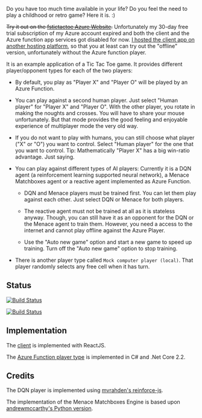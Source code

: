 Do you have too much time available in your life? Do you feel the need to play a childhood or retro game? Here it is. :)

~~Try it out on the [fstictactoe Azure Website](https://fstictactoe.azurewebsites.net).~~ Unfortunately my 30-day free trial subscription of my Azure account expired and both the client and the Azure function app services got disabled for now. [I hosted the client app on another hosting platform](https://tictactoe.iterative-prototyping.com), so that you at least can try out the "offline" version, unfortunately without the Azure function player.

It is an example application of a Tic Tac Toe game. It provides different player/opponent types for each of the two players:

* By default, you play as "Player X" and "Player O" will be played by an Azure Function.

* You can play against a second human player. Just select "Human player" for "Player X" and "Player O". With the other player, you rotate in making the noughts and crosses. You will have to share your mouse unfortunately. But that mode provides the good feeling and enjoyable experience of multiplayer mode the very old way.

* If you do not want to play with humans, you can still choose what player ("X" or "O") you want to control. Select "Human player" for the one that you want to control. Tip: Mathematically "Player X" has a big win-ratio advantage. Just saying.

* You can play against different types of AI players: Currently it is a DQN agent (a reinforcement learning supported neural network), a Menace Matchboxes agent or a reactive agent implemented as Azure Function.
  
  * DQN and Menace players must be trained first. You can let them play against each other. Just select DQN or Menace for both players.
  
  * The reactive agent must not be trained at all as it is stateless anyway. Though, you can still have it as an opponent for the DQN or the Menace agent to train them. However, you need a access to the internet and cannot play offline against the Azure Player.

  * Use the "Auto new game" option and start a new game to speed up training. Turn off the "Auto new game" option to stop training.

* There is another player type called `Mock computer player (local)`. That player randomly selects any free cell when it has turn.

## Status

[![Build Status](https://falko-schwabe.visualstudio.com/tic-tac-toe-azure/_apis/build/status/falkosch.tic-tac-toe-azure%20TicTacToeGame?branchName=master)](https://falko-schwabe.visualstudio.com/tic-tac-toe-azure/_build/latest?definitionId=1&branchName=master)

[![Build Status](https://falko-schwabe.visualstudio.com/tic-tac-toe-azure/_apis/build/status/falkosch.tic-tac-toe-azure%20tic-tac-toe-client?branchName=master)](https://falko-schwabe.visualstudio.com/tic-tac-toe-azure/_build/latest?definitionId=2&branchName=master)

## Implementation

The [client](./tic-tac-toe-client) is implemented with ReactJS.

The [Azure Function player type](./TicTacToeGame) is implemented in C# and .Net Core 2.2.

## Credits

The DQN player is implemented using [mvrahden's reinforce-js](https://github.com/mvrahden/reinforce-js).

The implementation of the Menace Matchboxes Engine is based upon [andrewmccarthy's Python version](https://github.com/andrewmccarthy/menace).
